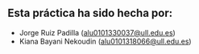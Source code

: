 ## Esta práctica ha sido hecha por:
- Jorge Ruiz Padilla (alu0101330037@ull.edu.es)
- Kiana Bayani Nekoudin (alu0101318066@ull.edu.es)
